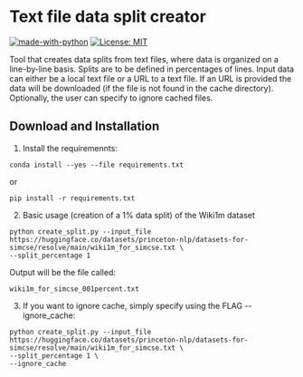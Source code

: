 # Text file data split creator
[![made-with-python](https://img.shields.io/badge/Made%20with-Python-red.svg)](#python)
[![License: MIT](https://img.shields.io/badge/License-MIT-yellow.svg)](https://opensource.org/licenses/MIT)

Tool that creates data splits from text files, where data is organized on a line-by-line basis. Splits are to be defined in percentages of lines. Input data can either be a local text file or a URL to a text file. If an URL is provided the data will be downloaded (if the file is not found in the cache directory). Optionally, the user can specify to ignore cached files.



## Download and Installation

1. Install the requiremennts:

```
conda install --yes --file requirements.txt
```

or

```
pip install -r requirements.txt
```

2. Basic usage (creation of a 1% data split) of the Wiki1m dataset

```
python create_split.py --input_file https://huggingface.co/datasets/princeton-nlp/datasets-for-simcse/resolve/main/wiki1m_for_simcse.txt \ 
--split_percentage 1
```

Output will be the file called: 

```
wiki1m_for_simcse_001percent.txt
```

3. If you want to ignore cache, simply specify using the FLAG --ignore_cache:

```
python create_split.py --input_file https://huggingface.co/datasets/princeton-nlp/datasets-for-simcse/resolve/main/wiki1m_for_simcse.txt \ 
--split_percentage 1 \
--ignore_cache
```
